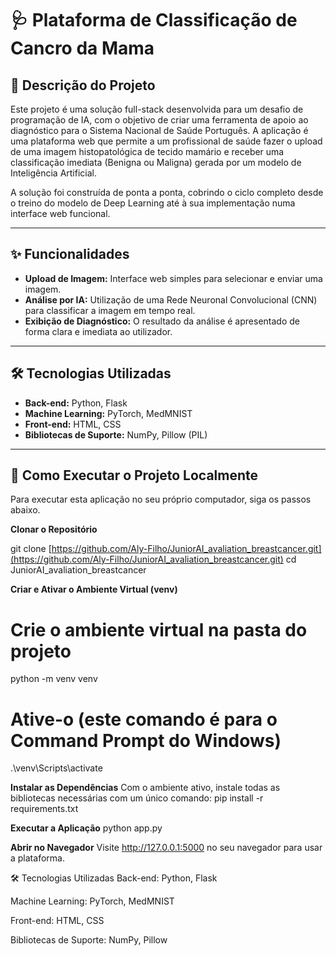 # 🩺 Plataforma de Classificação de Cancro da Mama

## 📝 Descrição do Projeto

Este projeto é uma solução full-stack desenvolvida para um desafio de programação de IA, com o objetivo de criar uma ferramenta de apoio ao diagnóstico para o Sistema Nacional de Saúde Português. A aplicação é uma plataforma web que permite a um profissional de saúde fazer o upload de uma imagem histopatológica de tecido mamário e receber uma classificação imediata (Benigna ou Maligna) gerada por um modelo de Inteligência Artificial.

A solução foi construída de ponta a ponta, cobrindo o ciclo completo desde o treino do modelo de Deep Learning até à sua implementação numa interface web funcional.

---

## ✨ Funcionalidades

-   **Upload de Imagem:** Interface web simples para selecionar e enviar uma imagem.
-   **Análise por IA:** Utilização de uma Rede Neuronal Convolucional (CNN) para classificar a imagem em tempo real.
-   **Exibição de Diagnóstico:** O resultado da análise é apresentado de forma clara e imediata ao utilizador.

---

## 🛠️ Tecnologias Utilizadas

-   **Back-end:** Python, Flask
-   **Machine Learning:** PyTorch, MedMNIST
-   **Front-end:** HTML, CSS
-   **Bibliotecas de Suporte:** NumPy, Pillow (PIL)

---

## 🚀 Como Executar o Projeto Localmente

Para executar esta aplicação no seu próprio computador, siga os passos abaixo.

**Clonar o Repositório**

git clone [https://github.com/Aly-Filho/JuniorAI_avaliation_breastcancer.git](https://github.com/Aly-Filho/JuniorAI_avaliation_breastcancer.git)
cd JuniorAI_avaliation_breastcancer

**Criar e Ativar o Ambiente Virtual (venv)**
# Crie o ambiente virtual na pasta do projeto
python -m venv venv

# Ative-o (este comando é para o Command Prompt do Windows)
.\venv\Scripts\activate

**Instalar as Dependências**
Com o ambiente ativo, instale todas as bibliotecas necessárias com um único comando:
pip install -r requirements.txt

**Executar a Aplicação**
python app.py

**Abrir no Navegador**
Visite http://127.0.0.1:5000 no seu navegador para usar a plataforma.


🛠️ Tecnologias Utilizadas
Back-end: Python, Flask

Machine Learning: PyTorch, MedMNIST

Front-end: HTML, CSS

Bibliotecas de Suporte: NumPy, Pillow
